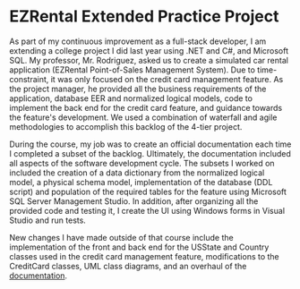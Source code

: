 # EZRental Extended Practice Project

As part of my continuous improvement as a full-stack developer, I am extending a college project I did last year using .NET and C#, and Microsoft SQL. My professor, Mr. Rodriguez, asked us to create a simulated car rental application (EZRental Point-of-Sales Management System). Due to time-constraint, it was only focused on the credit card management feature. As the project manager, he provided all the business requirements of the application, database EER and normalized logical models, code to implement the back end for the credit card feature, and guidance towards the feature's development. We used a combination of waterfall and agile methodologies to accomplish this backlog of the 4-tier project.

During the course, my job was to create an official documentation each time I completed a subset of the backlog. Ultimately, the documentation included all aspects of the software development cycle. The subsets I worked on included the creation of a data dictionary from the normalized logical model, a physical schema model, implementation of the database (DDL script) and population of the required tables for the feature using Microsoft SQL Server Management Studio. In addition, after organizing all the provided code and testing it, I create the UI using Windows forms in Visual Studio and run tests.

New changes I have made outside of that course include the implementation of the front and back end for the USState and Country classes used in the credit card management feature, modifications to the CreditCard classes, UML class diagrams, and an overhaul of the [documentation](Docs/EZRental_Wndows_App_Documentation.pdf).

